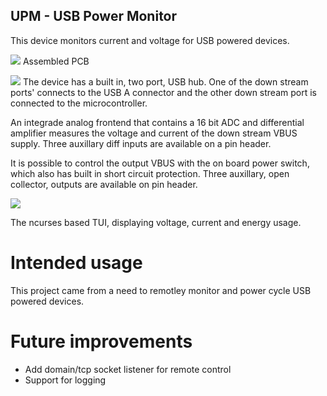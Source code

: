 ## UPM - USB Power Monitor

This device monitors current and voltage for USB powered devices.

![](https://github.com/jonpe960/upm/raw/master/doc/photo.jpg)
Assembled PCB

![](https://github.com/jonpe960/upm/raw/master/doc/system_diagram.png)
The device has a built in, two port, USB hub. One of the down stream ports'
connects to the USB A connector and the other down stream port is connected to
the microcontroller.

An integrade analog frontend that contains a 16 bit ADC and differential
amplifier measures the voltage and current of the down stream VBUS supply. Three
auxillary diff inputs are available on a pin header.

It is possible to control the output VBUS with the on board power switch, which
also has built in short circuit protection. Three auxillary, open collector,
outputs are available on pin header.

![](https://github.com/jonpe960/upm/raw/master/doc/screenshot.png)

The ncurses based TUI, displaying voltage, current and energy usage. 

# Intended usage

This project came from a need to remotley monitor and power cycle USB powered devices.

# Future improvements

 - Add domain/tcp socket listener for remote control
 - Support for logging



